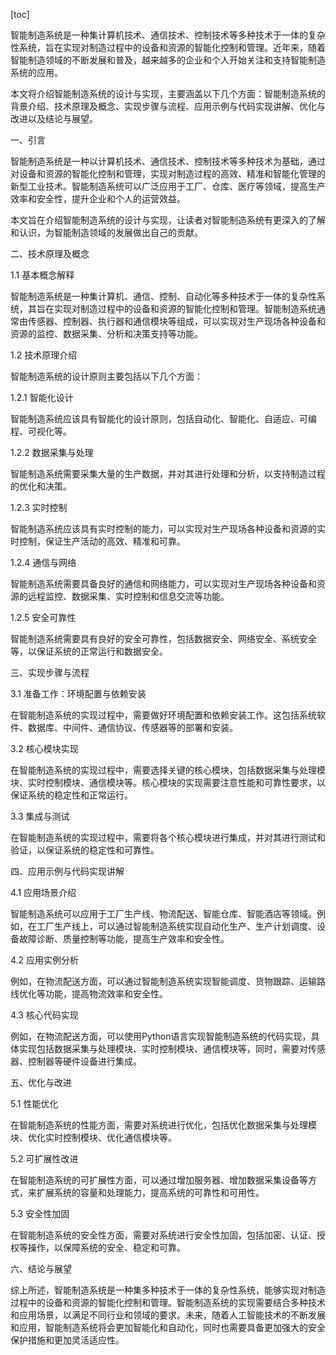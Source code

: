 
[toc]                    
                
                
智能制造系统是一种集计算机技术、通信技术、控制技术等多种技术于一体的复杂性系统，旨在实现对制造过程中的设备和资源的智能化控制和管理。近年来，随着智能制造领域的不断发展和普及，越来越多的企业和个人开始关注和支持智能制造系统的应用。

本文将介绍智能制造系统的设计与实现，主要涵盖以下几个方面：智能制造系统的背景介绍、技术原理及概念、实现步骤与流程、应用示例与代码实现讲解、优化与改进以及结论与展望。

一、引言

智能制造系统是一种以计算机技术、通信技术、控制技术等多种技术为基础，通过对设备和资源的智能化控制和管理，实现对制造过程的高效、精准和智能化管理的新型工业技术。智能制造系统可以广泛应用于工厂、仓库、医疗等领域，提高生产效率和安全性，提升企业和个人的运营效益。

本文旨在介绍智能制造系统的设计与实现，让读者对智能制造系统有更深入的了解和认识，为智能制造领域的发展做出自己的贡献。

二、技术原理及概念

1.1 基本概念解释

智能制造系统是一种集计算机、通信、控制、自动化等多种技术于一体的复杂性系统，其旨在实现对制造过程中的设备和资源的智能化控制和管理。智能制造系统通常由传感器、控制器、执行器和通信模块等组成，可以实现对生产现场各种设备和资源的监控、数据采集、分析和决策支持等功能。

1.2 技术原理介绍

智能制造系统的设计原则主要包括以下几个方面：

1.2.1 智能化设计

智能制造系统应该具有智能化的设计原则，包括自动化、智能化、自适应、可编程、可视化等。

1.2.2 数据采集与处理

智能制造系统需要采集大量的生产数据，并对其进行处理和分析，以支持制造过程的优化和决策。

1.2.3 实时控制

智能制造系统应该具有实时控制的能力，可以实现对生产现场各种设备和资源的实时控制，保证生产活动的高效、精准和可靠。

1.2.4 通信与网络

智能制造系统需要具备良好的通信和网络能力，可以实现对生产现场各种设备和资源的远程监控、数据采集、实时控制和信息交流等功能。

1.2.5 安全可靠性

智能制造系统需要具有良好的安全可靠性，包括数据安全、网络安全、系统安全等，以保证系统的正常运行和数据安全。

三、实现步骤与流程

3.1 准备工作：环境配置与依赖安装

在智能制造系统的实现过程中，需要做好环境配置和依赖安装工作。这包括系统软件、数据库、中间件、通信协议、传感器等的部署和安装。

3.2 核心模块实现

在智能制造系统的实现过程中，需要选择关键的核心模块，包括数据采集与处理模块、实时控制模块、通信模块等。核心模块的实现需要注意性能和可靠性要求，以保证系统的稳定性和正常运行。

3.3 集成与测试

在智能制造系统的实现过程中，需要将各个核心模块进行集成，并对其进行测试和验证，以保证系统的稳定性和可靠性。

四、应用示例与代码实现讲解

4.1 应用场景介绍

智能制造系统可以应用于工厂生产线、物流配送、智能仓库、智能酒店等领域。例如，在工厂生产线上，可以通过智能制造系统实现自动化生产、生产计划调度、设备故障诊断、质量控制等功能，提高生产效率和安全性。

4.2 应用实例分析

例如，在物流配送方面，可以通过智能制造系统实现智能调度、货物跟踪、运输路线优化等功能，提高物流效率和安全性。

4.3 核心代码实现

例如，在物流配送方面，可以使用Python语言实现智能制造系统的代码实现，具体实现包括数据采集与处理模块、实时控制模块、通信模块等，同时，需要对传感器、控制器等硬件设备进行集成。

五、优化与改进

5.1 性能优化

在智能制造系统的性能方面，需要对系统进行优化，包括优化数据采集与处理模块、优化实时控制模块、优化通信模块等。

5.2 可扩展性改进

在智能制造系统的可扩展性方面，可以通过增加服务器、增加数据采集设备等方式，来扩展系统的容量和处理能力，提高系统的可靠性和可用性。

5.3 安全性加固

在智能制造系统的安全性方面，需要对系统进行安全性加固，包括加密、认证、授权等操作，以保障系统的安全、稳定和可靠。

六、结论与展望

综上所述，智能制造系统是一种集多种技术于一体的复杂性系统，能够实现对制造过程中的设备和资源的智能化控制和管理。智能制造系统的实现需要结合多种技术和应用场景，以满足不同行业和领域的要求。未来，随着人工智能技术的不断发展和应用，智能制造系统将会更加智能化和自动化，同时也需要具备更加强大的安全保护措施和更加灵活适应性。

